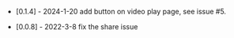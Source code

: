 * [0.1.4] - 2024-1-20
add button on video play page, see issue #5.
 
* [0.0.8] - 2022-3-8
fix the share issue
